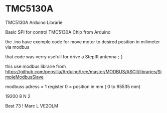 # TMC5130A
TMC5130A Arduino Librarie

Basic SPI for control TMC5130A Chip from Arduino

the .ino have exemple code for move motor to desired position in milimeter via modbus

that code was verry usefull for drive a StepIR antenna ;-)   

this use modbus librarie from  https://github.com/pepsilla/Arduino/tree/master/MODBUS/ASCII/libraries/SimpleModbusSlave

modbuss adress  = 1 
register 0 = position in mm  ( 0 to 65535 mm)

19200 8 N 2

Best 73 !  Marc L   VE2OLM
